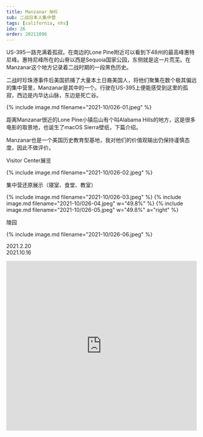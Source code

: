 ```yaml
---
title: Manzanar NHS
sub: 二战日本人集中营
tags: [california, nhs]
idx: 26
order: 20211096
---
```


US-395一路充满着孤寂。在南边的Lone Pine附近可以看到下48州的最高峰惠特尼峰。惠特尼峰所在的山脊以西是Sequoia国家公园，东侧就是这一片荒芜。在Manzanar这个地方记录着二战时期的一段黑色历史。

二战时珍珠港事件后美国抓捕了大量本土日裔美国人，将他们聚集在数个极其偏远的集中营里，Manzanar是其中的一个。行驶在US-395上便能感受到这里的孤寂，西边是内华达山脉，东边是死亡谷。

{% include image.md filename="2021-10/026-01.jpeg" %}

距离Manzanar很近的Lone Pine小镇后山有个叫Alabama Hills的地方，这是很多电影的取景地，也诞生了macOS Sierra壁纸，下篇介绍。

Manzanar也是一个美国历史教育型基地，我对他们的价值观输出仍保持谨慎态度，因此不做评价。

Visitor Center展览

{% include image.md filename="2021-10/026-02.jpeg" %}

集中营还原展示（寝室、食堂、教室）

{% include image.md filename="2021-10/026-03.jpeg" %}
{% include image.md filename="2021-10/026-04.jpeg" w="49.8%" %}
{% include image.md filename="2021-10/026-05.jpeg" w="49.8%" a="right" %}

陵园

{% include image.md filename="2021-10/026-06.jpeg" %}

2021.2.20<br>
2021.10.16

<iframe src="https://www.google.com/maps/embed?pb=!1m14!1m8!1m3!1d407856.32711345516!2d-117.20557788124998!3d37.00078824205889!3m2!1i1024!2i768!4f13.1!3m3!1m2!1s0x80bf97c2ebdf65f3%3A0xdb3ad24758b5539c!2sManzanar%20National%20Historic%20Site!5e0!3m2!1sen!2sus!4v1652243370619!5m2!1sen!2sus" width="100%" height="450" style="border:0;" allowfullscreen="" loading="lazy" referrerpolicy="no-referrer-when-downgrade"></iframe>
